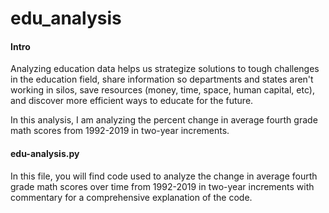 # edu_analysis

#### Intro 

Analyzing education data helps us strategize solutions to tough challenges in the education field, share information so departments and states aren't working in silos, save resources (money, time, space, human capital, etc), and discover more efficient ways to educate for the future.

In this analysis, I am analyzing the percent change in average fourth grade math scores from 1992-2019 in two-year increments. 

#### edu-analysis.py

In this file, you will find code used to analyze the change in average fourth grade math scores over time from 1992-2019 in two-year increments with commentary for a comprehensive explanation of the code.
